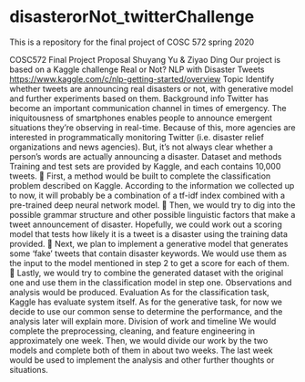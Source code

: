 ﻿# disasterorNot_twitterChallenge
This is a repository for the final project of COSC 572 spring 2020

COSC572 Final Project Proposal			Shuyang Yu & Ziyao Ding
Our project is based on a Kaggle challenge Real or Not? NLP with Disaster Tweets https://www.kaggle.com/c/nlp-getting-started/overview
Topic
Identify whether tweets are announcing real disasters or not, with generative model and further experiments based on them.
Background info
Twitter has become an important communication channel in times of emergency.
The iniquitousness of smartphones enables people to announce emergent situations they’re observing in real-time. Because of this, more agencies are interested in programmatically monitoring Twitter (i.e. disaster relief organizations and news agencies). But, it’s not always clear whether a person’s words are actually announcing a disaster.
Dataset and methods
Training and test sets are provided by Kaggle, and each contains 10,000 tweets.
	First, a method would be built to complete the classification problem described on Kaggle. According to the information we collected up to now, it will probably be a combination of a tf-idf index combined with a pre-trained deep neural network model.
	Then, we would try to dig into the possible grammar structure and other possible linguistic factors that make a tweet announcement of disaster. Hopefully, we could work out a scoring model that tests how likely it is a tweet is a disaster using the training data provided.
	Next, we plan to implement a generative model that generates some ‘fake’ tweets that contain disaster keywords. We would use them as the input to the model mentioned in step 2 to get a score for each of them.
	Lastly, we would try to combine the generated dataset with the original one and use them in the classification model in step one. Observations and analysis would be produced.
Evaluation
As for the classification task, Kaggle has evaluate system itself.
As for the generative task, for now we decide to use our common sense to determine the performance, and the analysis later will explain more.
Division of work and timeline
We would complete the preprocessing, cleaning, and feature engineering in approximately one week.
Then, we would divide our work by the two models and complete both of them in about two weeks.
The last week would be used to implement the analysis and other further thoughts or situations.
